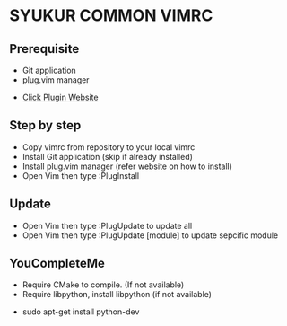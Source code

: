 # SYUKUR COMMON VIMRC

## Prerequisite
* Git application
* plug.vim manager
 - [Click Plugin Website](https://github.com/junegunn/vim-plug)


## Step by step
* Copy vimrc from repository to your local vimrc 
* Install Git application (skip if already installed)
* Install plug.vim manager (refer website on how to install)
* Open Vim then type :PlugInstall

## Update
* Open Vim then type :PlugUpdate to update all
* Open Vim then type :PlugUpdate [module] to update sepcific module

## YouCompleteMe
* Require CMake to compile. (If not available)
* Require libpython, install libpython (if not available)
 - sudo apt-get install python-dev
